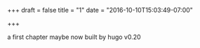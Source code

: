 +++
draft = false
title = "1"
date = "2016-10-10T15:03:49-07:00"

+++

a first chapter maybe now built by hugo v0.20
